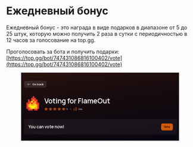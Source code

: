 # Ежедневный бонус

Ежедневный бонус - это награда в виде подарков в диапазоне от 5 до 25 штук, которую можно получить 2 раза в сутки с периодичностью в 12 часов за голосование на top.gg.

Проголосовать за бота и получить подарки:\
[https://top.gg/bot/747431086816100402/vote](https://top.gg/bot/747431086816100402/vote)

<figure><img src="../.gitbook/assets/image (22).png" alt=""><figcaption></figcaption></figure>

